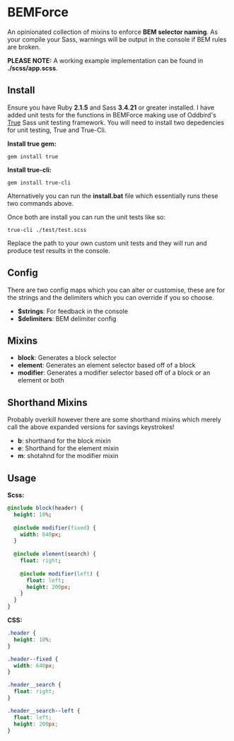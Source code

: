 # BEMForce
An opinionated collection of mixins to enforce **BEM selector naming**. As your compile your Sass, warnings will be output in the console if BEM rules are broken.   

**PLEASE NOTE:** A working example implementation can be found in **./scss/app.scss**.

## Install
Ensure you have Ruby **2.1.5** and Sass **3.4.21** or greater installed. I have added unit tests for the functions in BEMForce making use of Oddbird's [True](https://github.com/oddbird/true) Sass unit testing framework. You will need to install two depedencies for unit testing, True and True-Cli. 

**Install true gem:** 
```
gem install true
```
**Install true-cli:**
```
gem install true-cli
```
Alternatively you can run the **install.bat** file which essentially runs these two commands above.

Once both are install you can run the unit tests like so:

```
true-cli ./test/test.scss
```
Replace the path to your own custom unit tests and they will run and produce test results in the console.

## Config
There are two config maps which you can alter or customise, these are for the strings and the delimiters which you can override if you so choose.
- **$strings**: For feedback in the console
- **$delimiters**: BEM delimiter config 

## Mixins
- **block**: Generates a block selector
- **element**: Generates an element selector based off of a block
- **modifier**: Generates a modifier selector based off of a block or an element or both

## Shorthand Mixins
Probably overkill however there are some shorthand mixins which merely call the above expanded versions for savings keystrokes!
- **b**: shorthand for the block mixin
- **e**: Shorthand for the element mixin
- **m**: shotahnd for the modifier mixin

## Usage 
**Scss:**
```sass
@include block(header) {
  height: 10%;
  
  @include modifier(fixed) {
    width: 640px;
  }
  
  @include element(search) {
    float: right;
    
    @include modifier(left) {
      float: left;
      height: 200px;
    }
  }
}
```
**CSS:**
```css
.header {
  height: 10%;
}

.header--fixed {
  width: 640px;
}

.header__search {
  float: right;
}

.header__search--left {
  float: left;
  height: 200px;
}
```

